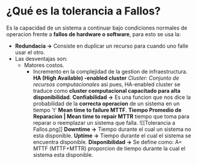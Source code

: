 # ¿Qué es la tolerancia a Fallos?
Es la capacidad de un sistema a continuar bajo condiciones normales de operacion frente a **fallos de hardware o software**, para esto se usa la:
- **Redundacia ->** Consiste en duplicar un recurso para cuando uno falle usar el otro.
- Las desventajas son:
	- Matores costos.
		- Incremento en la complejidad de la gestion de infraestructura.
**HA (High Available) -enabled cluster** *Cluster: Conjunto de recursos computacionales* asi pues, HA-enabled cluster se traduce como **cluster computacional capacitado para alta disponibilidad**. 
**Confiabilidad ->** Es una funcion que nos dice la probabilidad de la **correcta operacion** de un sistema en un tiempo 't' **Mean time to failure MTTF**.
**Tiempo Promedio de Reparacion | Mean time to repair MTTR** tiempo que toma para reparar o reemplazar un sistema que falla.
![[Tolerancia a Fallos.png]]
**Downtime ->** Tiempo durante el cual un sistema no esta disponible.
**Uptime ->** Tiempo durante el cual el sistema se encuentra disponible.
**Disponibilidad ->** Se define como: A= MTTF (MTTF+MTTR) proporcion de tiempo durante la cual el sistema esta disponible.
